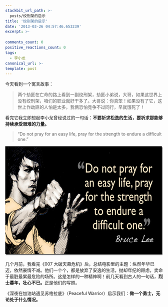 ```yaml
---
stackbit_url_path: >-
  posts/绞刑架的启示
title: '绞刑架的启示'
date: '2013-03-26 04:57:46.653239'
excerpt: >-
  
comments_count: 0
positive_reactions_count: 0
tags: 
  - 李小龙
canonical_url: >-
template: post
---
```

<p>今天看到一个寓言故事：</p>  <blockquote>   <p>两个劫匪在亡命的路上看到一副绞刑架，劫匪小弟说，大哥，如果这世界上没有绞刑架，咱们的职业就好干多了。大哥说：你真笨！如果没有了它，这世上作劫匪的人怕是太多，我俩恐怕竞争不过同行，早就饿死了！</p> </blockquote>  <p>看完它我立即想起李小龙曾经说过的一句话：<strong>不要祈求松逸的生活，要祈求那能够持续承受艰难的力量。</strong></p>  <blockquote>   <p>“Do not pray for an easy life, pray for the strength to endure a difficult one.”</p> </blockquote>  <p><a href="https://raw.githubusercontent.com/Jeff-Tian/blogengine.net/master/Source/BlogEngine/BlogEngine.NET/App_Data/files/image_618.png"><img title="image" style="border-left-width: 0px; border-right-width: 0px; background-image: none; border-bottom-width: 0px; padding-top: 0px; padding-left: 0px; display: inline; padding-right: 0px; border-top-width: 0px" border="0" alt="image" src="https://raw.githubusercontent.com/Jeff-Tian/blogengine.net/master/Source/BlogEngine/BlogEngine.NET/App_Data/files/image_thumb_307.png" width="656" height="349" /></a></p>  <p>几个月前，我看完《007 大破天幕危机》后，总结电影里的主题：纵然年华已迈，依然豪情不减。他们一个个，都是放弃了安逸的生活，抛却年纪的顾虑，卖命于最脏最累最危险的场所。这是怎样的一种精神啊！前几天看到古人的一句话，<strong>烈士暮年，壮心不已。</strong>正是他们的写照。</p>  <p>《深夜在加油站遇见苏格拉底》（Peaceful Warrior）启示我们：<strong>做一个勇士，无论处于什么情况。</strong></p>